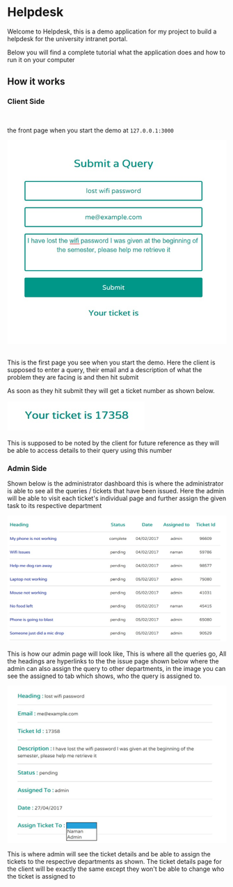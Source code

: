 # Helpdesk

Welcome to Helpdesk, this is a demo application for my project to build a helpdesk for the university intranet portal.

Below you will find a complete tutorial what the application does and how to run it
on your computer

## How it works
### Client Side
<br />

the front page when you start the demo at ```127.0.0.1:3000 ```
<br />

![the_front_page](images/front_page.jpg)
<br /><br />

This is the first page you see when you start the demo. Here the client is supposed to enter a query, their email and a description of what the problem they are facing is and then hit submit

As soon as they hit submit they will get a ticket number as shown below.
<br /><br />
![ticket_no](images/ticket_no.jpg)
<br /><br />
This is supposed to be noted by the client for future reference as they will be able to access details to their query using this number

### Admin Side

Shown below is the administrator dashboard this is where the administrator is able to see all the queries / tickets that have been issued. Here the admin will be able to visit each ticket's individual page and further assign the given task to its respective department

![](images/admin.jpg)<br />
<br />
This is how our admin page will look like, This is where all the queries go, All the headings are hyperlinks to the the issue page shown below where the admin can also assign the query to other departments, in the image you can see the assigned to tab which shows, who the query is assigned to.
<br />

![ticket_page](images/ticket_page.jpg)<br />

This is where admin will see the ticket details and be able to assign the tickets to the respective departments as shown. The ticket details page for the client will be exactly the same except they won't be able to change who the ticket is assigned to
